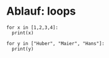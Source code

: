 # Ablauf: loops



```text
for x in [1,2,3,4]:
  print(x)

for y in ["Huber", "Maier", "Hans"]:
  print(y)
```

